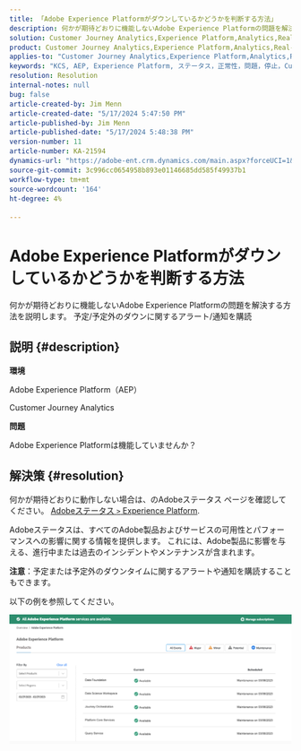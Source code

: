 ```yaml
---
title: 「Adobe Experience Platformがダウンしているかどうかを判断する方法」
description: 何かが期待どおりに機能しないAdobe Experience Platformの問題を解決する方法を説明します。 計画/予定外のダウンに関するアラート/通知の配信を登録」
solution: Customer Journey Analytics,Experience Platform,Analytics,Real-Time Customer Data Platform
product: Customer Journey Analytics,Experience Platform,Analytics,Real-Time Customer Data Platform
applies-to: "Customer Journey Analytics,Experience Platform,Analytics,Real-Time Customer Data Platform"
keywords: "KCS, AEP, Experience Platform, ステータス，正常性，問題，停止，Customer Journey Analytics, Experience Platform の停止"
resolution: Resolution
internal-notes: null
bug: false
article-created-by: Jim Menn
article-created-date: "5/17/2024 5:47:50 PM"
article-published-by: Jim Menn
article-published-date: "5/17/2024 5:48:38 PM"
version-number: 11
article-number: KA-21594
dynamics-url: "https://adobe-ent.crm.dynamics.com/main.aspx?forceUCI=1&pagetype=entityrecord&etn=knowledgearticle&id=0c70d991-7514-ef11-9f8a-6045bd006268"
source-git-commit: 3c996cc0654958b893e01146685dd585f49937b1
workflow-type: tm+mt
source-wordcount: '164'
ht-degree: 4%

---
```


# Adobe Experience Platformがダウンしているかどうかを判断する方法


何かが期待どおりに機能しないAdobe Experience Platformの問題を解決する方法を説明します。 予定/予定外のダウンに関するアラート/通知を購読

## 説明 {#description}


<b>環境</b>

Adobe Experience Platform（AEP）

Customer Journey Analytics

<b>問題</b>

Adobe Experience Platformは機能していませんか？


## 解決策 {#resolution}


何かが期待どおりに動作しない場合は、のAdobeステータス ページを確認してください。 [Adobeステータス `>`  Experience Platform](https://status.adobe.com/cloud/experience_platform#/).

Adobeステータスは、すべてのAdobe製品およびサービスの可用性とパフォーマンスへの影響に関する情報を提供します。 これには、Adobe製品に影響を与える、進行中または過去のインシデントやメンテナンスが含まれます。

<b>注意</b>：予定または予定外のダウンタイムに関するアラートや通知を購読することもできます。

以下の例を参照してください。

![](assets/dc4ebf6a-94b6-ed11-83fe-6045bd006a22.png)
